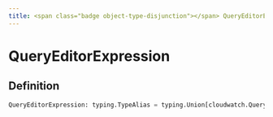 ```yaml
---
title: <span class="badge object-type-disjunction"></span> QueryEditorExpression
---
```

# <span class="badge object-type-disjunction"></span> QueryEditorExpression

## Definition

```python
QueryEditorExpression: typing.TypeAlias = typing.Union[cloudwatch.QueryEditorArrayExpression, cloudwatch.QueryEditorPropertyExpression, cloudwatch.QueryEditorGroupByExpression, cloudwatch.QueryEditorFunctionExpression, cloudwatch.QueryEditorFunctionParameterExpression, cloudwatch.QueryEditorOperatorExpression]
```
